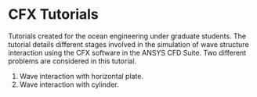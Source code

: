 # CFX Tutorials
 Tutorials created for the ocean engineering under graduate students. The tutorial details different stages involved in the simulation of wave structure interaction using the CFX software in the ANSYS CFD Suite. Two different problems are considered in this tutorial.
1. Wave interaction with horizontal plate.
2. Wave interaction with cylinder.